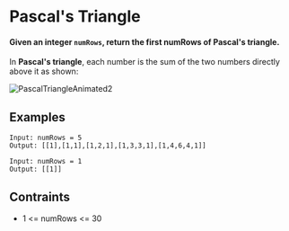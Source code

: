 # Pascal's Triangle
#### Given an integer ```numRows```, return the first numRows of **Pascal's triangle**.

In **Pascal's triangle**, each number is the sum of the two numbers directly above it as shown:

![PascalTriangleAnimated2](https://user-images.githubusercontent.com/66882470/126896302-44d3d007-1e70-4286-8d39-28d7a9d4745c.gif)
## Examples
```
Input: numRows = 5
Output: [[1],[1,1],[1,2,1],[1,3,3,1],[1,4,6,4,1]]
```
```
Input: numRows = 1
Output: [[1]]
```
## Contraints
* 1 <= numRows <= 30
